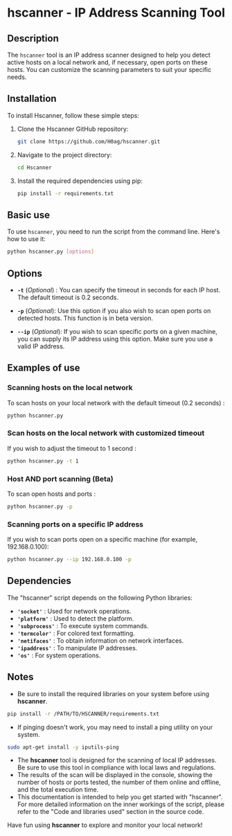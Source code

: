 # hscanner - IP Address Scanning Tool

## Description
The ```hscanner``` tool is an IP address scanner designed to help you detect active hosts on a local network and, if necessary, open ports on these hosts. You can customize the scanning parameters to suit your specific needs.

## Installation

To install Hscanner, follow these simple steps:

1. Clone the Hscanner GitHub repository:

    ```bash
    git clone https://github.com/H0ag/hscanner.git
    ```
    
2. Navigate to the project directory:
    ```bash
    cd Hscanner
    ```

3. Install the required dependencies using pip:

    ```bash
    pip install -r requirements.txt
    ``` 

## Basic use
To use ```hscanner```, you need to run the script from the command line. Here's how to use it:

```bash
python hscanner.py [options]
```

## Options
- **```-t```** (*Optional*) : You can specify the timeout in seconds for each IP host. The default timeout is 0.2 seconds.

- **```-p```** (*Optional*): Use this option if you also wish to scan open ports on detected hosts. This function is in beta version.

- **```--ip```** (*Optional*): If you wish to scan specific ports on a given machine, you can supply its IP address using this option. Make sure you use a valid IP address.

## Examples of use
### Scanning hosts on the local network

To scan hosts on your local network with the default timeout (0.2 seconds) :
```bash
python hscanner.py
```

### Scan hosts on the local network with customized timeout
If you wish to adjust the timeout to 1 second :
```bash
python hscanner.py -t 1
```

### Host AND port scanning (Beta)
To scan open hosts and ports :
```bash
python hscanner.py -p
```
### Scanning ports on a specific IP address
If you wish to scan ports open on a specific machine (for example, 192.168.0.100):
```bash
python hscanner.py --ip 192.168.0.100 -p
```

## Dependencies
The "hscanner" script depends on the following Python libraries:

- **```'socket'```** : Used for network operations.
- **```'platform'```** : Used to detect the platform.
- **```'subprocess'```** : To execute system commands.
- **```'termcolor'```** : For colored text formatting.
- **```'netifaces'```** : To obtain information on network interfaces.
- **```'ipaddress'```** : To manipulate IP addresses.
- **```'os'```** : For system operations.

## Notes
- Be sure to install the required libraries on your system before using **hscanner**. 
```bash
pip install -r /PATH/TO/HSCANNER/requirements.txt
``` 
- If pinging doesn't work, you may need to install a ping utility on your system.
```bash
sudo apt-get install -y iputils-ping
```
- The **hscanner** tool is designed for the scanning of local IP addresses. Be sure to use this tool in compliance with local laws and regulations.
- The results of the scan will be displayed in the console, showing the number of hosts or ports tested, the number of them online and offline, and the total execution time.
- This documentation is intended to help you get started with "hscanner". For more detailed information on the inner workings of the script, please refer to the "Code and libraries used" section in the source code.

Have fun using **hscanner** to explore and monitor your local network!
